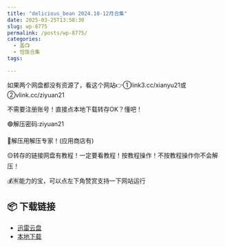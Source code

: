 ```yaml
---
title: "delicious_bean 2024.10-12月合集"
date: 2025-03-25T13:58:30
slug: wp-8775
permalink: /posts/wp-8775/
categories:
  - 盖📺
  - 恰饭合集
tags:

---
```


如果两个网盘都没有资源了，看这个网站👉①link3.cc/xianyu21或②vlink.cc/ziyuan21

不需要注册账号！直接点本地下载转存OK？懂吧！

🟢解压密码:ziyuan21

🔵解压用解压专家！(应用商店有)

🟡转存的链接网盘有教程！一定要看教程！按教程操作！不按教程操作你不会解压！

💰🈶能力的宝，可以点左下角赞赏支持一下网站运行

## 📦 下载链接
- [迅雷云盘](https://blziyuan21.com/pay-download/8775?key=9ad4e2c41c&down_id=0)
- [本地下载](https://blziyuan21.com/pay-download/8775?key=9ad4e2c41c&down_id=1)

